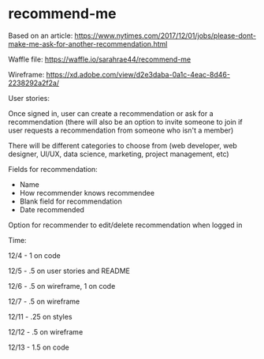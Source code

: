 # recommend-me

Based on an article: https://www.nytimes.com/2017/12/01/jobs/please-dont-make-me-ask-for-another-recommendation.html

Waffle file: https://waffle.io/sarahrae44/recommend-me

Wireframe: https://xd.adobe.com/view/d2e3daba-0a1c-4eac-8d46-2238292a2f2a/

User stories:

Once signed in, user can create a recommendation or ask for a recommendation (there will also be an option to invite someone to join if user requests a recommendation from someone who isn't a member)

There will be different categories to choose from (web developer, web designer, UI/UX, data science, marketing, project management, etc)

Fields for recommendation:
- Name
- How recommender knows recommendee
- Blank field for recommendation
- Date recommended

Option for recommender to edit/delete recommendation when logged in

Time:

12/4 - 1 on code

12/5 - .5 on user stories and README

12/6 - .5 on wireframe, 1 on code

12/7 - .5 on wireframe

12/11 - .25 on styles

12/12 - .5 on wireframe

12/13 - 1.5 on code
